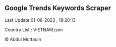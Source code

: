 

## Google Trends Keywords Scraper 
 
Last Update 01-08-2023 , 19:20:13

Country List :
VIETNAM.json



© Abdul Muttaqin 
